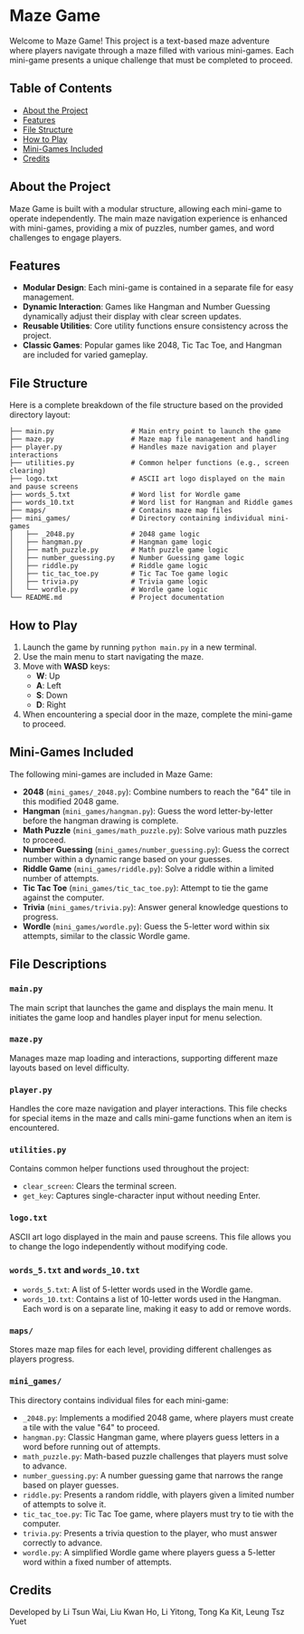 # Maze Game

Welcome to Maze Game! This project is a text-based maze adventure where players navigate through a maze filled with various mini-games. Each mini-game presents a unique challenge that must be completed to proceed.

## Table of Contents

- [About the Project](#about-the-project)
- [Features](#features)
- [File Structure](#file-structure)
- [How to Play](#how-to-play)
- [Mini-Games Included](#mini-games-included)
- [Credits](#credits)

## About the Project

Maze Game is built with a modular structure, allowing each mini-game to operate independently. The main maze navigation experience is enhanced with mini-games, providing a mix of puzzles, number games, and word challenges to engage players.

## Features

- **Modular Design**: Each mini-game is contained in a separate file for easy management.
- **Dynamic Interaction**: Games like Hangman and Number Guessing dynamically adjust their display with clear screen updates.
- **Reusable Utilities**: Core utility functions ensure consistency across the project.
- **Classic Games**: Popular games like 2048, Tic Tac Toe, and Hangman are included for varied gameplay.

## File Structure

Here is a complete breakdown of the file structure based on the provided directory layout:

```plaintext
├── main.py                   # Main entry point to launch the game
├── maze.py                   # Maze map file management and handling
├── player.py                 # Handles maze navigation and player interactions
├── utilities.py              # Common helper functions (e.g., screen clearing)
├── logo.txt                  # ASCII art logo displayed on the main and pause screens
├── words_5.txt               # Word list for Wordle game
├── words_10.txt              # Word list for Hangman and Riddle games
├── maps/                     # Contains maze map files
├── mini_games/               # Directory containing individual mini-games
│   ├── _2048.py              # 2048 game logic
│   ├── hangman.py            # Hangman game logic
│   ├── math_puzzle.py        # Math puzzle game logic
│   ├── number_guessing.py    # Number Guessing game logic
│   ├── riddle.py             # Riddle game logic
│   ├── tic_tac_toe.py        # Tic Tac Toe game logic
│   ├── trivia.py             # Trivia game logic
│   └── wordle.py             # Wordle game logic
└── README.md                 # Project documentation
```

## How to Play

1. Launch the game by running `python main.py` in a new terminal.
2. Use the main menu to start navigating the maze.
3. Move with **WASD** keys:
   - **W**: Up
   - **A**: Left
   - **S**: Down
   - **D**: Right
4. When encountering a special door in the maze, complete the mini-game to proceed.

## Mini-Games Included

The following mini-games are included in Maze Game:

- **2048** (`mini_games/_2048.py`): Combine numbers to reach the "64" tile in this modified 2048 game.
- **Hangman** (`mini_games/hangman.py`): Guess the word letter-by-letter before the hangman drawing is complete.
- **Math Puzzle** (`mini_games/math_puzzle.py`): Solve various math puzzles to proceed.
- **Number Guessing** (`mini_games/number_guessing.py`): Guess the correct number within a dynamic range based on your guesses.
- **Riddle Game** (`mini_games/riddle.py`): Solve a riddle within a limited number of attempts.
- **Tic Tac Toe** (`mini_games/tic_tac_toe.py`): Attempt to tie the game against the computer.
- **Trivia** (`mini_games/trivia.py`): Answer general knowledge questions to progress.
- **Wordle** (`mini_games/wordle.py`): Guess the 5-letter word within six attempts, similar to the classic Wordle game.

## File Descriptions

### `main.py`
The main script that launches the game and displays the main menu. It initiates the game loop and handles player input for menu selection.

### `maze.py`
Manages maze map loading and interactions, supporting different maze layouts based on level difficulty.

### `player.py`
Handles the core maze navigation and player interactions. This file checks for special items in the maze and calls mini-game functions when an item is encountered.

### `utilities.py`
Contains common helper functions used throughout the project:
- `clear_screen`: Clears the terminal screen.
- `get_key`: Captures single-character input without needing Enter.

### `logo.txt`
ASCII art logo displayed in the main and pause screens. This file allows you to change the logo independently without modifying code.

### `words_5.txt` and `words_10.txt`
- `words_5.txt`: A list of 5-letter words used in the Wordle game.
- `words_10.txt`: Contains a list of 10-letter words used in the Hangman. 
Each word is on a separate line, making it easy to add or remove words.

### `maps/`
Stores maze map files for each level, providing different challenges as players progress.

### `mini_games/`
This directory contains individual files for each mini-game:
- `_2048.py`: Implements a modified 2048 game, where players must create a tile with the value "64" to proceed.
- `hangman.py`: Classic Hangman game, where players guess letters in a word before running out of attempts.
- `math_puzzle.py`: Math-based puzzle challenges that players must solve to advance.
- `number_guessing.py`: A number guessing game that narrows the range based on player guesses.
- `riddle.py`: Presents a random riddle, with players given a limited number of attempts to solve it.
- `tic_tac_toe.py`: Tic Tac Toe game, where players must try to tie with the computer.
- `trivia.py`: Presents a trivia question to the player, who must answer correctly to advance.
- `wordle.py`: A simplified Wordle game where players guess a 5-letter word within a fixed number of attempts.

## Credits

Developed by Li Tsun Wai, Liu Kwan Ho, Li Yitong, Tong Ka Kit, Leung Tsz Yuet

